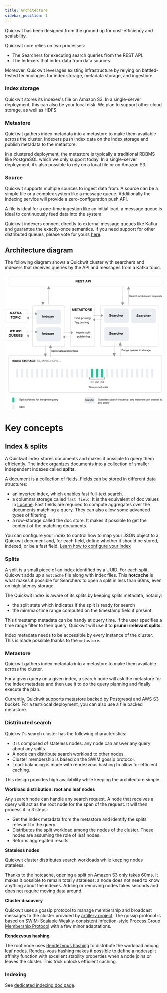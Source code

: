 ```yaml
---
title: Architecture
sidebar_position: 1
---
```


Quickwit has been designed from the ground up for cost-efficiency and scalability. 

Quickwit core relies on two processes:

- The Searchers for executing search queries from the REST API.
- The Indexers that index data from data sources.

Moreover, Quickwit leverages existing infrastructure by relying on battled-tested technologies for index storage, metadata storage, and ingestion:

### Index storage

Quickwit stores its indexes's file on Amazon S3. In a single-server deployment, this can also be your local disk. We plan to support other cloud storage, as well as HDFS.

### Metastore

Quickwit gathers index metadata into a metastore to make them available across the cluster. Indexers push index data on the index storage and publish metadata to the metastore.

In a clustered deployment, the metastore is typically a traditional RDBMS like PostgreSQL which we only support today. In a single-server deployment, it’s also possible to rely on a local file or on Amazon S3.

### Source

Quickwit supports multiple sources to ingest data from.
A source can be a simple file or a complex system like a message queue.
Additionally the indexing service will provide a zero-configuration push API.

A file is ideal for a one-time ingestion like an initial load, a message queue is ideal to continuously feed data into the system. 

Quickwit indexers connect directly to external message queues like Kafka and guarantee the exactly-once semantics. If you need support for other distributed queues, please vote for yours [here](https://github.com/quickwit-oss/quickwit/issues/1000).

## Architecture diagram

The following diagram shows a Quickwit cluster with searchers and indexers that receives queries by the API and messages from a Kafka topic.

![Quickwit Architecture](../assets/images/quickwit-architecture.svg)

# Key concepts

## Index & splits

A Quickwit index stores documents and makes it possible to query them efficiently. The index organizes documents into a collection of smaller independent indexes called **splits**.

A document is a collection of fields. Fields can be stored in different data structures:

- an inverted index, which enables fast full-text search.
- a columnar storage called `fast field`. It is the equivalent of doc values in [Lucene](https://lucene.apache.org/). Fast fields are required to compute aggregates over the documents matching a query. They can also allow some advanced types of filtering.
- a row-storage called the doc store. It makes it possible to get the content of the matching documents.

You can configure your index to control how to map your JSON object to a Quickwit document and, for each field, define whether it should be stored, indexed, or be a fast field. [Learn how to configure your index](../configuration/index-config.md)

### Splits

A split is a small piece of an index identified by a UUID. For each split, Quickwit adds up a `hotcache` file along with index files. This **hotcache** is what makes it possible for Searchers to open a split in less than 60ms, even on high latency storage.

The Quickwit index is aware of its splits by keeping splits metadata, notably:

- the split state which indicates if the split is ready for search
- the min/max time range computed on the timestamp field if present.

This timestamp metadata can be handy at query time. If the user specifies a time range filter to their query, Quickwit will use it to **prune irrelevant splits**.

Index metadata needs to be accessible by every instance of the cluster. This is made possible thanks to the `metastore`.

### Metastore

Quickwit gathers index metadata into a metastore to make them available across the cluster.

For a given query on a given index, a search node will ask the metastore for the index metadata and then use it to do the query planning and finally execute the plan.

Currently, Quickwit supports metastore backed by Postgresql and AWS S3 bucket. For a test/local deployment, you can also use a file backed metastore. 

### Distributed search

Quickwit's search cluster has the following characteristics:

- It is composed of stateless nodes: any node can answer any query about any splits.
- A node can distribute search workload to other nodes.
- Cluster membership is based on the SWIM gossip protocol.
- Load-balancing is made with rendezvous hashing to allow for efficient caching.

This design provides high availability while keeping the architecture simple.

**Workload distribution: root and leaf nodes**

Any search node can handle any search request. A node that receives a query will act as the root node for the span of the request. It will then process it in 3 steps:

- Get the index metadata from the metastore and identify the splits relevant to the query.
- Distributes the split workload among the nodes of the cluster. These nodes are assuming the role of leaf nodes.
- Returns aggregated results.

**Stateless nodes**

Quickwit cluster distributes search workloads while keeping nodes stateless.

Thanks to the hotcache, opening a split on Amazon S3 only takes 60ms. It makes it possible to remain totally stateless: a node does not need to know anything about the indexes. Adding or removing nodes takes seconds and does not require moving data around.

**Cluster discovery**

Quickwit uses a gossip protocol to manage membership and broadcast messages to the cluster provided by [artillery project](https://github.com/bastion-rs/artillery/). The gossip protocol is based on [SWIM: Scalable Weakly-consistent Infection-style Process Group Membership Protocol](https://www.cs.cornell.edu/projects/Quicksilver/public_pdfs/SWIM.pdf) with a few minor adaptations.

**Rendezvous hashing**

The root node uses [Rendezvous hashing](https://en.wikipedia.org/wiki/Rendezvous_hashing) to distribute the workload among leaf nodes. Rendez-vous hashing makes it possible to define a node/split affinity function with excellent stability properties when a node joins or leaves the cluster. This trick unlocks efficient caching.

### Indexing

See [dedicated indexing doc page](indexing.md).
